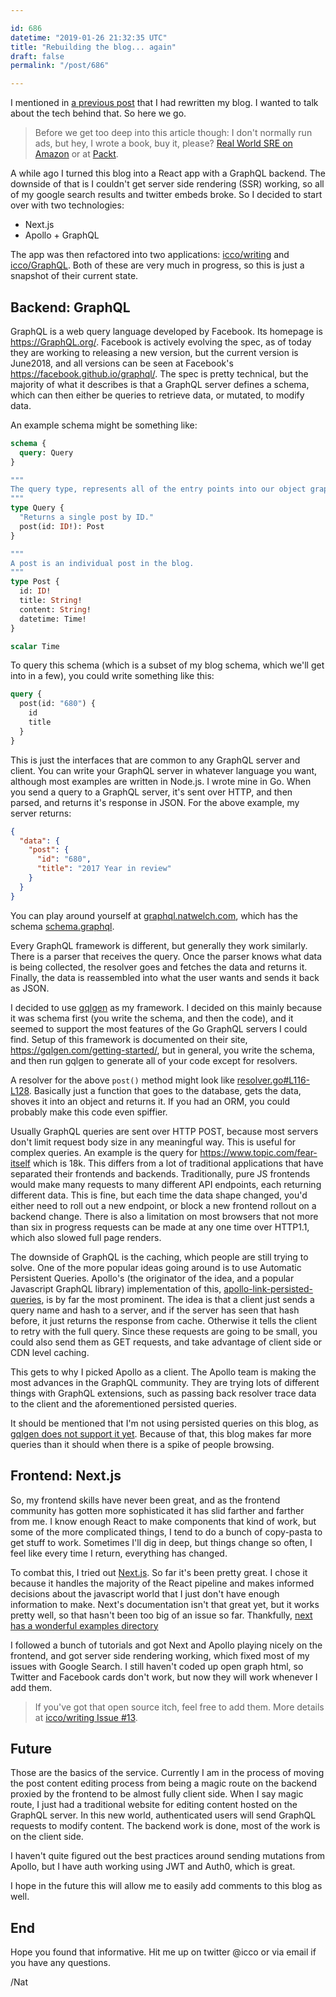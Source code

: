 ```yaml
---

id: 686
datetime: "2019-01-26 21:32:35 UTC"
title: "Rebuilding the blog... again"
draft: false
permalink: "/post/686"

---
```


I mentioned in [a previous post](https://writing.natwelch.com/post/681) that I had rewritten my blog. I wanted to talk about the tech behind that. So here we go.

> Before we get too deep into this article though: I don't normally run ads, but hey, I wrote a book, buy it, please? [Real World SRE on Amazon](https://amzn.to/2Tc2D2g) or at [Packt](https://www.packtpub.com/web-development/real-world-sre).

A while ago I turned this blog into a React app with a GraphQL backend. The downside of that is I couldn't get server side rendering (SSR) working, so all of my google search results and twitter embeds broke. So I decided to start over with two technologies:

 - Next.js
 - Apollo + GraphQL

The app was then refactored into two applications: [icco/writing](https://github.com/icco/writing) and [icco/GraphQL](https://github.com/icco/graphql). Both of these are very much in progress, so this is just a snapshot of their current state.

## Backend: GraphQL

GraphQL is a web query language developed by Facebook. Its homepage is <https://GraphQL.org/>. Facebook is actively evolving the spec, as of today they are working to releasing a new version, but the current version is June2018, and all versions can be seen at Facebook's https://facebook.github.io/graphql/. The spec is pretty technical, but the majority of what it describes is that a GraphQL server defines a schema, which can then either be queries to retrieve data, or mutated, to modify data.

An example schema might be something like:

```graphql
schema {
  query: Query
}

"""
The query type, represents all of the entry points into our object graph.
"""
type Query {
  "Returns a single post by ID."
  post(id: ID!): Post
}

"""
A post is an individual post in the blog.
"""
type Post {
  id: ID!
  title: String!
  content: String!
  datetime: Time!
}

scalar Time
```

To query this schema (which is a subset of my blog schema, which we'll get into in a few), you could write something like this:

```graphql
query {
  post(id: "680") {
    id
    title
  }
}
```

This is just the interfaces that are common to any GraphQL server and client. You can write your GraphQL server in whatever language you want, although most examples are written in Node.js. I wrote mine in Go. When you send a query to a GraphQL server, it's sent over HTTP, and then parsed, and returns it's response in JSON. For the above example, my server returns:

```json
{
  "data": {
    "post": {
      "id": "680",
      "title": "2017 Year in review"
    }
  }
}
```

You can play around yourself at [graphql.natwelch.com](https://graphql.natwelch.com), which has the schema [schema.graphql](https://github.com/icco/graphql/blob/91850667a786970ba9be15c444339f843fe32ddb/schema.graphql).

Every GraphQL framework is different, but generally they work similarly. There is a parser that receives the query. Once the parser knows what data is being collected, the resolver goes and fetches the data and returns it. Finally, the data is reassembled into what the user wants and sends it back as JSON.

I decided to use [gqlgen](https://github.com/99designs/gqlgen) as my framework. I decided on this mainly because it was schema first (you write the schema, and then the code), and it seemed to support the most features of the Go GraphQL servers I could find. Setup of this framework is documented on their site, https://gqlgen.com/getting-started/, but in general, you write the schema, and then run gqlgen to generate all of your code except for resolvers. 

A resolver for the above `post()` method might look like [resolver.go#L116-L128](https://github.com/icco/GraphQL/blob/304854148d55ff9a4327a5cdfb31f1d5bca40175/resolver.go#L116-L128). Basically just a function that goes to the database, gets the data, shoves it into an object and returns it. If you had an ORM, you could probably make this code even spiffier.

Usually GraphQL queries are sent over HTTP POST, because most servers don't limit request body size in any meaningful way. This is useful for complex queries. An example is the query for https://www.topic.com/fear-itself which is 18k. This differs from a lot of traditional applications that have separated their frontends and backends. Traditionally, pure JS frontends would make many requests to many different API endpoints, each returning different data. This is fine, but each time the data shape changed, you'd either need to roll out a new endpoint, or block a new frontend rollout on a backend change. There is also a limitation on most browsers that not more than six in progress requests can be made at any one time over HTTP1.1, which also slowed full page renders.

The downside of GraphQL is the caching, which people are still trying to solve.  One of the more popular ideas going around is to use Automatic Persistent Queries. Apollo's (the originator of the idea, and a popular Javascript GraphQL library) implementation of this, [apollo-link-persisted-queries](https://github.com/apolloGraphQL/apollo-link-persisted-queries), is by far the most prominent. The idea is that a client just sends a query name and hash to a server, and if the server has seen that hash before, it just returns the response from cache. Otherwise it tells the client to retry with the full query. Since these requests are going to be small, you could also send them as GET requests, and take advantage of client side or CDN level caching.

This gets to why I picked Apollo as a client. The Apollo team is making the most advances in the GraphQL community. They are trying lots of different things with GraphQL extensions, such as passing back resolver trace data to the client and the aforementioned persisted queries.

It should be mentioned that I'm not using persisted queries on this blog, as [gqlgen does not support it yet](https://github.com/99designs/gqlgen/issues/401). Because of that, this blog makes far more queries than it should when there is a spike of people browsing. 

## Frontend: Next.js

So, my frontend skills have never been great, and as the frontend community has gotten more sophisticated it has slid farther and farther from me. I know enough React to make components that kind of work, but some of the more complicated things, I tend to do a bunch of copy-pasta to get stuff to work. Sometimes I'll dig in deep, but things change so often, I feel like every time I return, everything has changed.

To combat this, I tried out [Next.js](https://nextjs.org/). So far it's been pretty great. I chose it because it handles the majority of the React pipeline and makes informed decisions about the javascript world that I just don't have enough information to make. Next's documentation isn't that great yet, but it works pretty well, so that hasn't been too big of an issue so far. Thankfully, [next has a wonderful examples directory](https://github.com/zeit/next.js/tree/master/examples)

I followed a bunch of tutorials and got Next and Apollo playing nicely on the frontend, and got server side rendering working, which fixed most of my issues with Google Search. I still haven't coded up open graph html, so Twitter and Facebook cards don't work, but now they will work whenever I add them. 

> If you've got that open source itch, feel free to add them. More details at [icco/writing Issue #13](https://github.com/icco/writing/issues/13).

## Future

Those are the basics of the service. Currently I am in the process of moving the post content editing process from being a magic route on the backend proxied by the frontend to be almost fully client side. When I say magic route, I just had a traditional website for editing content hosted on the GraphQL server. In this new world, authenticated users will send GraphQL requests to modify content. The backend work is done, most of the work is on the client side.

I haven't quite figured out the best practices around sending mutations from Apollo, but I have auth working using JWT and Auth0, which is great.

I hope in the future this will allow me to easily add comments to this blog as well.

## End

Hope you found that informative. Hit me up on twitter @icco or via email if you have any questions.

/Nat

